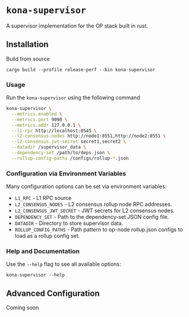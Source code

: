 # `kona-supervisor`

A supervisor implementation for the OP stack built in rust.

## Installation

Build from source 

```
cargo build --profile release-perf --bin kona-supervisor
```

### Usage

Run the `kona-supervisor` using the following command

```bash
kona-supervisor \
  --metrics.enabled \
  --metrics.port 9090 \
  --metrics.addr 127.0.0.1 \
  --l1-rpc http://localhost:8545 \
  --l2-consensus.nodes http://node1:8551,http://node2:8551 \
  --l2-consensus.jwt-secret secret1,secret2 \
  --datadir /supervisor_data \
  --dependency-set /path/to/deps.json \
  --rollup-config-paths /configs/rollup-*.json
```

### Configuration via Environment Variables

Many configuration options can be set via environment variables:

- `L1_RPC` - L1 RPC source
- `L2_CONSENSUS_NODES` - L2 consensus rollup node RPC addresses.
- `L2_CONSENSUS_JWT_SECRET` - JWT secrets for L2 consensus nodes.
- `DEPENDENCY_SET` - Path to the dependency-set JSON config file.
- `DATADIR` - Directory to store supervisor data.
- `ROLLUP_CONFIG_PATHS` - Path pattern to op-node rollup.json configs to load as a rollup config set.

### Help and Documentation

Use the `--help` flag to see all available options:

```
kona-supervisor --help
```

## Advanced Configuration

Coming soon
